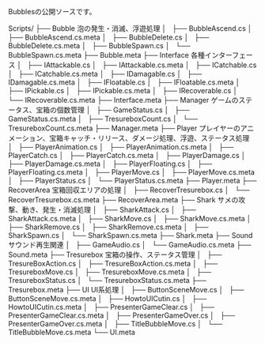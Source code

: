 Bubblesの公開ソースです。

Scripts/
├── Bubble 泡の発生・消滅、浮遊処理
│   ├── BubbleAscend.cs
│   ├── BubbleAscend.cs.meta
│   ├── BubbleDelete.cs
│   ├── BubbleDelete.cs.meta
│   ├── BubbleSpawn.cs
│   └── BubbleSpawn.cs.meta
├── Bubble.meta
├── Interface 各種インターフェース
│   ├── IAttackable.cs
│   ├── IAttackable.cs.meta
│   ├── ICatchable.cs
│   ├── ICatchable.cs.meta
│   ├── IDamagable.cs
│   ├── IDamagable.cs.meta
│   ├── IFloatable.cs
│   ├── IFloatable.cs.meta
│   ├── IPickable.cs
│   ├── IPickable.cs.meta
│   ├── IRecoverable.cs
│   └── IRecoverable.cs.meta
├── Interface.meta
├── Manager ゲームのステータス、宝箱の個数管理
│   ├── GameStatus.cs
│   ├── GameStatus.cs.meta
│   ├── TresureboxCount.cs
│   └── TresureboxCount.cs.meta
├── Manager.meta
├── Player プレイヤーのアニメーション、宝箱キャッチ・リリース、ダメージ処理、浮遊、ステータス処理
│   ├── PlayerAnimation.cs
│   ├── PlayerAnimation.cs.meta
│   ├── PlayerCatch.cs
│   ├── PlayerCatch.cs.meta
│   ├── PlayerDamage.cs
│   ├── PlayerDamage.cs.meta
│   ├── PlayerFloating.cs
│   ├── PlayerFloating.cs.meta
│   ├── PlayerMove.cs
│   ├── PlayerMove.cs.meta
│   ├── PlayerStatus.cs
│   └── PlayerStatus.cs.meta
├── Player.meta
├── RecoverArea 宝箱回収エリアの処理
│   ├── RecoverTresurebox.cs
│   └── RecoverTresurebox.cs.meta
├── RecoverArea.meta
├── Shark サメの攻撃、動き、発生・消滅処理
│   ├── SharkAttack.cs
│   ├── SharkAttack.cs.meta
│   ├── SharkMove.cs
│   ├── SharkMove.cs.meta
│   ├── SharkRemove.cs
│   ├── SharkRemove.cs.meta
│   ├── SharkSpawn.cs
│   └── SharkSpawn.cs.meta
├── Shark.meta
├── Sound サウンド再生関連
│   ├── GameAudio.cs
│   └── GameAudio.cs.meta
├── Sound.meta
├── Tresurebox 宝箱の操作、ステータス管理
│   ├── TresureBoxAction.cs
│   ├── TresureBoxAction.cs.meta
│   ├── TresureboxMove.cs
│   ├── TresureboxMove.cs.meta
│   ├── TresureboxStatus.cs
│   └── TresureboxStatus.cs.meta
├── Tresurebox.meta
├── UI UI系処理
│   ├── ButtonSceneMove.cs
│   ├── ButtonSceneMove.cs.meta
│   ├── HowtoUICutin.cs
│   ├── HowtoUICutin.cs.meta
│   ├── PresenterGameClear.cs
│   ├── PresenterGameClear.cs.meta
│   ├── PresenterGameOver.cs
│   ├── PresenterGameOver.cs.meta
│   ├── TitleBubbleMove.cs
│   └── TitleBubbleMove.cs.meta
└── UI.meta



